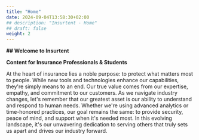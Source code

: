 ```yaml
---
title: "Home" 
date: 2024-09-04T13:58:30+02:00 
## description: "Insurtent - Home"
## draft: false 
weight: 2
--- 
```


**## Welcome to Insurtent**

**Content for Insurance Professionals & Students** 

At the heart of insurance lies a noble purpose: to protect what matters most to people. While new tools and technologies enhance our capabilities, they're simply means to an end. Our true value comes from our expertise, empathy, and commitment to our customers. As we navigate industry changes, let's remember that our greatest asset is our ability to understand and respond to human needs. Whether we're using advanced analytics or time-honored practices, our goal remains the same: to provide security, peace of mind, and support when it's needed most. In this evolving landscape, it's our unwavering dedication to serving others that truly sets us apart and drives our industry forward. 